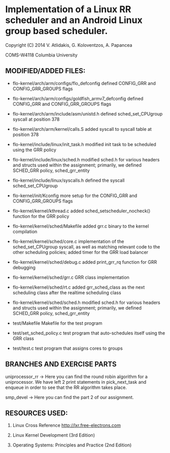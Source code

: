Implementation of a Linux RR scheduler and an Android Linux group based scheduler.
==
Copyright (C) 2014 V. Atlidakis, G. Koloventzos, A. Papancea

COMS-W4118 Columbia University

## MODIFIED/ADDED FILES:

- flo-kernel/arch/arm/configs/flo_defconfig
  defined CONFIG_GRR and CONFIG_GRR_GROUPS flags

- flo-kernel/arch/arm/configs/goldfish_armv7_defconfig
  defined CONFIG_GRR and CONFIG_GRR_GROUPS flags

- flo-kernel/arch/arm/include/asm/unistd.h
  defined sched_set_CPUgroup syscall at position 378

- flo-kernel/arch/arm/kernel/calls.S
  added syscall to syscall table at position 378

- flo-kernel/include/linux/init_task.h
  modified init task to be scheduled using the GRR policy

- flo-kernel/include/linux/sched.h
  modified sched.h for various headers and structs used
  within the assignment; primarily, we defined SCHED_GRR
  policy, sched_grr_entity

- flo-kernel/include/linux/syscalls.h
  defined the syscall sched_set_CPUgroup

- flo-kernel/init/Kconfig
  more setup for the CONFIG_GRR and CONFIG_GRR_GROUPS flags

- flo-kernel/kernel/kthread.c
  added sched_setscheduler_nocheck() function for the GRR policy

- flo-kernel/kernel/sched/Makefile
  added grr.c binary to the kernel compilation

- flo-kernel/kernel/sched/core.c
  implementation of the sched_set_CPUgroup syscall, as well as
  matching relevant code to the other scheduling policies;
  added timer for the GRR load balancer

- flo-kernel/kernel/sched/debug.c
  added print_grr_rq function for GRR debugging

- flo-kernel/kernel/sched/grr.c
  GRR class implementation

- flo-kernel/kernel/sched/rt.c
  added grr_sched_class as the next scheduling class
  after the realtime scheduling class

- flo-kernel/kernel/sched/sched.h
  modified sched.h for various headers and structs used
  within the assignment; primarily, we defined SCHED_GRR
  policy, sched_grr_entity

- test/Makefile
  Makefile for the test program

- test/set_sched_policy.c
  test program that auto-schedules itself using the GRR class

- test/test.c
  test program that assigns cores to groups

## BRANCHES AND EXERCISE PARTS

uniprocessor_rr -> Here you can find the round robin algorithm for a 
uniprocessor. We have left 2 print statements in pick_next_task and enqueue
in order to see that the RR algorithm takes place.

smp_devel -> Here you can find the part 2 of our assignment.

## RESOURCES USED:

1. Linux Cross Reference
   http://lxr.free-electrons.com

2. Linux Kernel Development (3rd Edition)

3. Operating Systems: Principles and Practice (2nd Edition)

